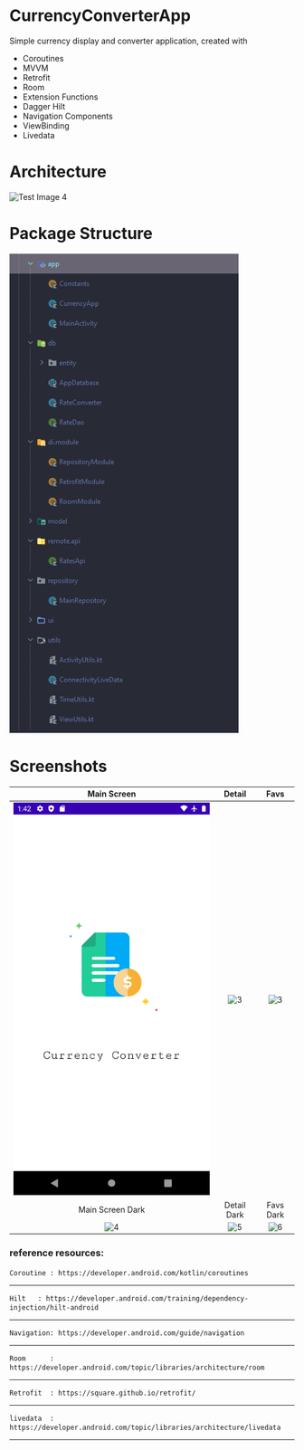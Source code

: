 # CurrencyConverterApp
Simple currency display and converter application, created with

- Coroutines
- MVVM
- Retrofit
- Room
- Extension Functions
- Dagger Hilt
- Navigation Components
- ViewBinding
- Livedata
  

# Architecture

![Test Image 4](https://developer.android.com/topic/libraries/architecture/images/final-architecture.png)



# Package Structure

![Test Image 4](https://github.com/OmarAlyy/CurrencyConverterApp/blob/main/readme-images/project_structure.PNG)



# Screenshots
| Main Screen | Detail |  Favs |
|:-:|:-:|:-:|
| ![Fist](https://github.com/OmarAlyy/CurrencyConverterApp/blob/main/readme-images/Screenshot_1624102964.png?raw=true) | ![3](screenshots/light_2.png?raw=true) | ![3](screenshots/light_3.png?raw=true) |
| Main Screen Dark | Detail Dark |  Favs Dark |
| ![4](screenshots/dark_1.png?raw=true) | ![5](screenshots/dark_2.png?raw=true) | ![6](screenshots/dark_3.png?raw=true) |


    
### reference resources:


    Coroutine : https://developer.android.com/kotlin/coroutines
***

    Hilt   : https://developer.android.com/training/dependency-injection/hilt-android
***
    Navigation: https://developer.android.com/guide/navigation
***
    Room      : https://developer.android.com/topic/libraries/architecture/room
***
    Retrofit  : https://square.github.io/retrofit/
***
    livedata  : https://developer.android.com/topic/libraries/architecture/livedata
***


